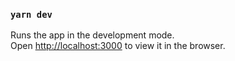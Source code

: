 ### `yarn dev`

Runs the app in the development mode.\
Open [http://localhost:3000](http://localhost:3000) to view it in the browser.
